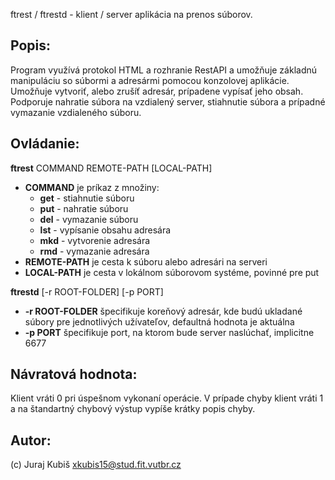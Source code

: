 ftrest / ftrestd - klient / server aplikácia na prenos súborov.

Popis:
-------
Program využívá protokol HTML a rozhranie RestAPI a umožňuje základnú manipuláciu so súbormi a adresármi pomocou konzolovej aplikácie. 
Umožňuje vytvoriť, alebo zrušíť adresár, prípadene vypísať jeho obsah. Podporuje nahratie súbora na vzdialený server, stiahnutie súbora a prípadné vymazanie vzdialeného súboru.

Ovládanie:
------
**ftrest** COMMAND REMOTE-PATH [LOCAL-PATH]
* **COMMAND** je príkaz z množiny: 
  * **get** - stiahnutie súboru
  * **put** - nahratie súboru
  * **del** - vymazanie súboru
  * **lst** - vypísanie obsahu adresára
  * **mkd** - vytvorenie adresára
  * **rmd** - vymazanie adresára
* **REMOTE-PATH** je cesta k súboru alebo adresári na serveri
* **LOCAL-PATH** je cesta v lokálnom súborovom systéme, povinné pre put

**ftrestd** [-r ROOT-FOLDER] [-p PORT]
* **-r ROOT-FOLDER** špecifikuje koreňový adresár, kde budú ukladané súbory pre jednotlivých užívateľov, defaultná hodnota je aktuálna
* **-p PORT** špecifikuje port, na ktorom bude server naslúchať, implicitne 6677

Návratová hodnota:
-------
Klient vráti 0 pri úspešnom vykonaní operácie. V prípade chyby klient vráti 1 a na štandartný chybový výstup vypíše krátky popis chyby.

Autor:
------
(c) Juraj Kubiš <xkubis15@stud.fit.vutbr.cz>
